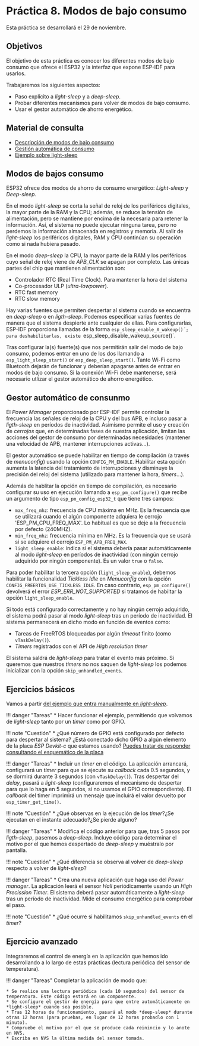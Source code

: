 # Práctica 8. Modos de bajo consumo
Esta práctica se desarrollará el 29 de noviembre.

## Objetivos
El objetivo de esta práctica es  conocer los diferentes modos de bajo consumo que ofrece el ESP32 y la interfaz que expone ESP-IDF para usarlos.


 Trabajaremos los siguientes aspectos:
* Paso explícito a *light-sleep* y a *deep-sleep*.
* Probar diferentes mecanismos para volver de modos de bajo consumo.
* Usar el gestor automático de ahorro energético.




 
## Material de consulta
* [Descripción de modos de bajo consumo](https://docs.espressif.com/projects/esp-idf/en/latest/esp32/api-reference/system/sleep_modes.html)
* [Gestión automática de consumo](https://docs.espressif.com/projects/esp-idf/en/latest/esp32/api-reference/system/power_management.html)
* [Ejemplo sobre light-sleep](https://github.com/espressif/esp-idf/tree/439a709c4298b0f613d09b47fc0b7b9728fc5733/examples/system/light_sleep)





## Modos de bajos consumo
ESP32 ofrece dos modos de ahorro de consumo energético: *Light-sleep* y *Deep-sleep*.

En el modo *light-sleep* se corta la señal de reloj de los periféricos digitales, la mayor parte de la RAM y la CPU; además, se reduce la tensión de alimentación, pero se mantiene por encima de la necesaria para retener la información. Así, el sistema no puede ejecutar ninguna tarea, pero no perdemos la información almacenada en registros y memoria. Al salir de *light-sleep* los periféricos digitales, RAM y CPU continúan su operación como si nada hubiera pasado.

En el modo *deep-sleep* la CPU, la mayor parte de la RAM y los periféricos cuyo señal de reloj viene de *APB_CLK* se apagan por completo. Las únicas partes del chip que mantienen alimentación son:

* Controlador RTC (Real Time Clock). Para mantener la hora del sistema
* Co-procesador ULP (*ultra-lowpower*).
* RTC fast memory
* RTC slow memory

Hay varias fuentes que permiten despertar al sistema cuando se encuentra en *deep-sleep* o en *ligth-sleep*. Podemos especificar varias fuentes de manera que el sistema despierte ante cualquier de ellas. Para configurarlas, ESP-IDF proporciona llamadas de la forma `esp_sleep_enable_X_wakeup()´; para deshabilitarlas, existe `esp_sleep_disable_wakeup_source()`.

Tras configurar la(s) fuente(s) que nos permitirán salir del modo de bajo consumo, podemos entrar en uno de los dos llamando a `esp_light_sleep_start()` or `esp_deep_sleep_start()`. Tanto Wi-Fi como Bluetooth dejarán de funcionar y deberían apagarse antes de entrar en modos de bajo consumo. Si la conexión Wi-Fi debe mantenerse, será necesario utlizar el gestor automático de ahorro energético.

## Gestor automático de consunmo
El *Power Manager* proporcionado por ESP-IDF permite controlar la frecuencia las señales de reloj de la CPU y del bus APB, e incluso pasar a *ligth-sleep* en períodos de inactividad. Asimismo permite el uso y creación de *cerrojos* que, en determinadas fases de nuestra aplicación, limitan las acciones del gestor de consumo por determinadas necesidades (mantener una velocidad de APB, mantener interrupciones activas...).

El gestor automático se puede habilitar en tiempo de compilación (a través de *menuconfig*) usando la opción `CONFIG_PM_ENABLE`. Habilitar esta opción aumenta la latencia del tratamiento de interrupciones y disminuye la precisión del reloj del sistema (utilizado para mantener la hora, *timers*...).

Además de hablitar la opción en tiempo de compilación, es necesario configurar su uso en ejecución llamando a `esp_pm_configure()` que recibe un argumento de tipo `esp_pm_config_esp32_t` que tiene tres campos:

* `max_freq_mhz`: frecuencia de CPU máxima en MHz. Es la frecuencia que se utilizará cuando el algún componente adquiera le cerrojo 'ESP_PM_CPU_FREQ_MAX'. Lo habitual es que se deje a la frecuencia por defecto (240MHZ).
* `min_freq_mhz`: frecuencia mínima en MHz. Es la frecuencia que se usará si se adquiere el cerrojo  `ESP_PM_APB_FREQ_MAX`.
* `light_sleep_enable`: indica si el sistema debería pasar automáticamente al modo *light-sleep* en períodos de inactividad (con ningún cerrojo adquirido por ningún componente). Es un valor `true` o `false`.

Para poder habilitar la tercera opción (`light_sleep_enable`), debemos habilitar la funcionalidad *Tickless Idle* en *Menuconfig* con la opción `CONFIG_FREERTOS_USE_TICKLESS_IDLE`. En caso contrario, `esp_pm_configure()` devolverá el error *ESP_ERR_NOT_SUPPORTED* si tratamos de habiltar la opción `light_sleep_enable`.

Si todo está configurado correctamente y no hay ningún cerrojo adquirido, el sistema podrá pasar al modo *light-sleep* tras un período de inactividad. El sistema permanecerá en dicho modo  en función de eventos como:

* Tareas de FreeRTOS bloqueadas por algún *timeout* finito (como `vTaskDelay()`).
* *Timers* registrados con el API de *High resolution timer*

El sistema saldrá de *light-sleep* para tratar el evento más próximo. Si queremos que nuestros *timers* no nos saquen de *light-sleep* los podemos inicializar con la opción `skip_unhandled_events`.

## Ejercicios básicos

Vamos a partir  [del ejemplo que entra manualmente en *light-sleep*](https://github.com/espressif/esp-idf/tree/439a709c4298b0f613d09b47fc0b7b9728fc5733/examples/system/light_sleep). 


!!! danger "Tareas"
    * Hacer funcionar el ejemplo, permitiendo que volvamos de *light-sleep* tanto por un *timer* como por GPIO.

    
!!! note "Cuestión"
    * ¿Qué número de GPIO está configurado por defecto para despertar al sistema? ¿Está conectado dicho GPIO a algún elemento de la placa *ESP Devkit-c* que estamos usando? [Puedes tratar de responder consultando el esquemático de la placa](https://dl.espressif.com/dl/schematics/esp32_devkitc_v4-sch.pdf)
   

!!! danger "Tareas"
    * Incluir un *timer* en el código. La aplicación arrancará, configurará un *timer* para que se ejecute su *callback* cada 0.5 segundos, y se dormirá durante 3 segundos (con `vTaskDelay()`). Tras despertar del *delay*, pasará a *light-sleep* (configuraremos el mecanismo de despertar para que lo haga en 5 segundos, si no usamos el GPIO correspondiente). El *callback* del timer imprimirá un mensaje que incluirá el valor devuelto por `esp_timer_get_time()`. 

!!! note "Cuestión"
    * ¿Qué observas en la ejecución de los *timer*?¿Se ejecutan en el instante adecuado?¿Se pierde alguno?

!!! danger "Tareas"
    * Modifica el código anterior para que, tras 5 pasos por *ligth-sleep*, pasemos a *deep-sleep*. Incluye código para determinar el motivo por el que hemos despertado de *deep-sleep* y muéstralo por pantalla.

!!! note "Cuestión"
    * ¿Qué diferencia se observa al volver de *deep-sleep* respecto a volver de *light-sleep*?

!!! danger "Tareas"
    * Crea una nueva aplicación que haga uso del *Power manager*. La aplicación leerá el sensor *Hall* periódicamente usando un *High Precission Timer*. El sistema deberá pasar automáticamente a *light-sleep* tras un período de inactividad. Mide el consumo energético para comprobar el paso.

!!! note "Cuestión"
    * ¿Qué ocurre si habilitamos `skip_unhandled_events` en el *timer*?
  


## Ejercicio avanzado
Integraremos el control de energía en la aplicación que hemos ido desarrollando a lo largo de estas prácticas (lectura periódica del sensor de temperatura).

!!! danger "Tareas"
    Completar la aplicación de modo que:
    
    * Se realice una lectura periódica (cada 10 segundos) del sensor de temperatura. Este código estará en un componente.
    * Se configure el gestor de energía para que entre automáticamente en *light-sleep* cuando sea posible.
    * Tras 12 horas de funcionamiento, pasará al modo *deep-sleep* durante otras 12 horas (para pruebas, en lugar de 12 horas probadlo con 1 minuto).
    * Compruebe el motivo por el que se produce cada reinincio y lo anote en NVS.
    * Escriba en NVS la última medida del sensor tomada.
   